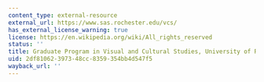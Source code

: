 ```yaml
---
content_type: external-resource
external_url: https://www.sas.rochester.edu/vcs/
has_external_license_warning: true
license: https://en.wikipedia.org/wiki/All_rights_reserved
status: ''
title: Graduate Program in Visual and Cultural Studies, University of Rochester
uid: 2df81062-3973-48cc-8359-354bb4d547f5
wayback_url: ''
---
```

